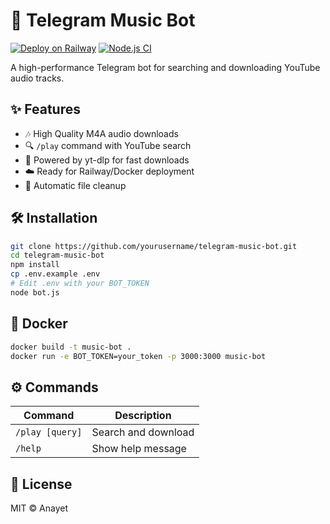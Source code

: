 # 🎵 Telegram Music Bot

[![Deploy on Railway](https://railway.app/button.svg)](https://railway.app/new/template?template=https://github.com/yourusername/telegram-music-bot)
[![Node.js CI](https://github.com/yourusername/telegram-music-bot/actions/workflows/node.js.yml/badge.svg)](https://github.com/yourusername/telegram-music-bot/actions/workflows/node.js.yml)

A high-performance Telegram bot for searching and downloading YouTube audio tracks.

## ✨ Features

- 🎶 High Quality M4A audio downloads
- 🔍 `/play` command with YouTube search
- 🚀 Powered by yt-dlp for fast downloads
- ☁️ Ready for Railway/Docker deployment
- 🧹 Automatic file cleanup

## 🛠 Installation

```bash
git clone https://github.com/yourusername/telegram-music-bot.git
cd telegram-music-bot
npm install
cp .env.example .env
# Edit .env with your BOT_TOKEN
node bot.js


```

## 🐳 Docker

```bash
docker build -t music-bot .
docker run -e BOT_TOKEN=your_token -p 3000:3000 music-bot
```

## ⚙️ Commands

| Command         | Description         |
| --------------- | ------------------- |
| `/play [query]` | Search and download |
| `/help`         | Show help message   |

## 📄 License

MIT © Anayet
